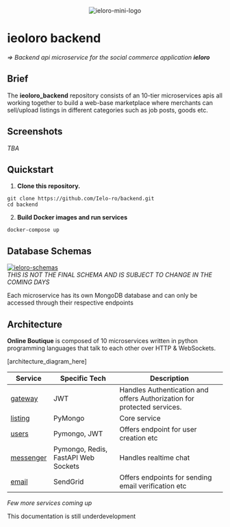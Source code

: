 <p align="center">
<img src="https://i.ibb.co/C7Nm7Qb/ieloro-mini-logo.png" alt="ieloro-mini-logo" border="0">
</p>

# ieoloro backend

<i>=> Backend api microservice for the social commerce application **ieloro**
</i>

## Brief

The **ieoloro_backend** repository consists of an 10-tier microservices apis all working together to build a web-base marketplace where merchants can sell/upload listings in different categories such as job posts, goods etc.

## Screenshots

_TBA_

## Quickstart

1. **Clone this repository.**

```
git clone https://github.com/Ielo-ro/backend.git
cd backend
```

2. **Build Docker images and run services**

```
docker-compose up
```

## Database Schemas

<a href="https://ibb.co/zhRQ1Mq"><img src="https://i.ibb.co/kg85p7N/ieloro-schemas.png" alt="ieloro-schemas" border="0"></a>
<br>
<i>THIS IS NOT THE FINAL SCHEMA AND IS SUBJECT TO CHANGE IN THE COMING DAYS </i>

Each microservice has its own MongoDB database and can only be accessed through their respective endpoints

## Architecture

**Online Boutique** is composed of 10 microservices written in python programming
languages that talk to each other over HTTP & WebSockets.

[architecture_diagram_here]

| Service                              | Specific Tech                       | Description                                                             |
| ------------------------------------ | ----------------------------------- | ----------------------------------------------------------------------- | 
| [gateway](./src/gateway_service)     | JWT                                 | Handles Authentication and offers Authorization for protected services. |
| [listing](./src/listing_service)     | PyMongo                             | Core service                                                            |
| [users](./src/)                      | Pymongo, JWT                        | Offers endpoint for user creation etc                                   |
| [messenger](./src/messenger_service) | Pymongo, Redis, FastAPI Web Sockets | Handles realtime chat                                                   |
| [email](./src/email_service)         | SendGrid                            | Offers endpoints for sending email verification etc                     |  

<i>Few more services coming up</i>

This documentation is still underdevelopment
